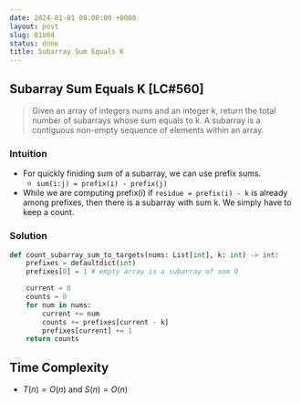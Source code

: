 ```yaml
---
date: 2024-01-01 00:00:00 +0000
layout: post
slug: 01b04
status: done
title: Subarray Sum Equals K
---
```


## Subarray Sum Equals K [LC#560]
> Given an array of integers nums and an integer k, return the total number of subarrays whose sum equals to k. A subarray is a contiguous non-empty sequence of elements within an array.


### Intuition
- For quickly finiding sum of a subarray, we can use prefix sums. 
    - `sum(i:j) = prefix(i) - prefix(j)`
- While we are computing prefix(i) if `residue = prefix(i) - k` is already among prefixes, then there is a subarray with sum k. We simply have to keep a count.

### Solution

```python
def count_subarray_sum_to_targets(nums: List[int], k: int) -> int:
    prefixes = defaultdict(int)
    prefixes[0] = 1 # empty array is a subarray of sum 0

    current = 0
    counts = 0
    for num in nums:
        current += num
        counts += prefixes[current - k]
        prefixes[current] += 1
    return counts
```
## Time Complexity
- $T(n) = O(n)$ and $S(n) = O(n)$